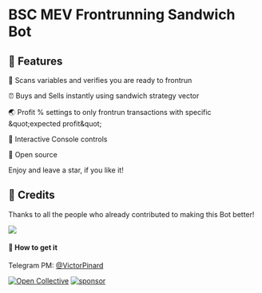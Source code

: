 # BSC MEV Frontrunning Sandwich Bot


## 🚀 Features

💌 Scans variables and verifies you are ready to frontrun

⏰ Buys and Sells instantly using sandwich strategy vector

🌏 Profit % settings to only frontrun transactions with specific &amp;quot;expected profit&amp;quot;

💸 Interactive Console controls

💸 Open source

Enjoy and leave a star, if you like it!



## 📘 Credits

Thanks to all the people who already contributed to making this Bot better!

<img src="https://opencollective.com/fakerjs/contributors.svg?width=800">


#### 🚀 How to get it

Telegram PM: [@VictorPinard](https://t.me/VictorPinard)


  [![Open Collective](https://img.shields.io/opencollective/backers/fakerjs)](https://opencollective.com/fakerjs#section-contributors)
  [![sponsor](https://img.shields.io/opencollective/all/fakerjs?label=sponsors)](https://opencollective.com/fakerjs) 
  
